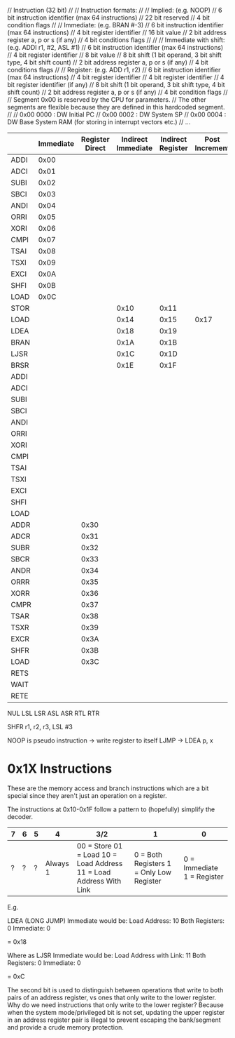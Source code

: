 // Instruction (32 bit)
//
// Instruction formats:
//
// Implied: (e.g. NOOP)
// 6 bit instruction identifier (max 64 instructions)
// 22 bit reserved
// 4 bit condition flags
//
// Immediate: (e.g. BRAN #-3)
// 6 bit instruction identifier (max 64 instructions)
// 4 bit register identifier
// 16 bit value
// 2 bit address register a, p or s (if any)
// 4 bit conditions flags
//
//
// Immediate with shift: (e.g. ADDI r1, #2, ASL #1)
// 6 bit instruction identifier (max 64 instructions)
// 4 bit register identifier
// 8 bit value
// 8 bit shift (1 bit operand, 3 bit shift type, 4 bit shift count)
// 2 bit address register a, p or s (if any)
// 4 bit conditions flags
//
// Register: (e.g. ADD r1, r2)
// 6 bit instruction identifier (max 64 instructions)
// 4 bit register identifier
// 4 bit register identifier
// 4 bit register identifier (if any)
// 8 bit shift (1 bit operand, 3 bit shift type, 4 bit shift count)
// 2 bit address register a, p or s (if any)
// 4 bit condition flags
//
// Segment 0x00 is reserved by the CPU for parameters.
// The other segments are flexible because they are defined in this hardcoded segment.
//
// 0x00 0000 : DW Initial PC
// 0x00 0002 : DW System SP
// 0x00 0004 : DW Base System RAM (for storing in interrupt vectors etc.)
// ...

|      | Immediate | Register Direct | Indirect Immediate | Indirect Register | Post Increment | Pre Decrement | Implied | Immediate (Short+Shift) |
| ---- | --------- | --------------- | ------------------ | ----------------- | -------------- | ------------- | ------- | ----------------------- |
| ADDI | 0x00      |                 |                    |                   |                |               |
| ADCI | 0x01      |                 |                    |                   |                |               |
| SUBI | 0x02      |                 |                    |                   |                |               |
| SBCI | 0x03      |                 |                    |                   |                |               |
| ANDI | 0x04      |                 |                    |                   |                |               |
| ORRI | 0x05      |                 |                    |                   |                |               |
| XORI | 0x06      |                 |                    |                   |                |               |
| CMPI | 0x07      |                 |                    |                   |                |               |
| TSAI | 0x08      |                 |                    |                   |                |               |
| TSXI | 0x09      |                 |                    |                   |                |               |
| EXCI | 0x0A      |                 |                    |                   |                |               |         |
| SHFI | 0x0B      |                 |                    |                   |                |               |
| LOAD | 0x0C      |                 |                    |                   |                |               |         |
| STOR |           |                 | 0x10               | 0x11              |                | 0x13          |         |
| LOAD |           |                 | 0x14               | 0x15              | 0x17           |               |         |
| LDEA |           |                 | 0x18               | 0x19              |                |               |         |
| BRAN |           |                 | 0x1A               | 0x1B              |                |               |
| LJSR |           |                 | 0x1C               | 0x1D              |                |               |         |
| BRSR |           |                 | 0x1E               | 0x1F              |                |               |
| ADDI |           |                 |                    |                   |                |               |         | 0x20                    |
| ADCI |           |                 |                    |                   |                |               |         | 0x21                    |
| SUBI |           |                 |                    |                   |                |               |         | 0x22                    |
| SBCI |           |                 |                    |                   |                |               |         | 0x23                    |
| ANDI |           |                 |                    |                   |                |               |         | 0x24                    |
| ORRI |           |                 |                    |                   |                |               |         | 0x25                    |
| XORI |           |                 |                    |                   |                |               |         | 0x26                    |
| CMPI |           |                 |                    |                   |                |               |         | 0x27                    |
| TSAI |           |                 |                    |                   |                |               |         | 0x28                    |
| TSXI |           |                 |                    |                   |                |               |         | 0x29                    |
| EXCI |           |                 |                    |                   |                |               |         | 0x2A                    |
| SHFI |           |                 |                    |                   |                |               |         | 0x2B                    |
| LOAD |           |                 |                    |                   |                |               |         | 0x2C                    |
| ADDR |           | 0x30            |                    |                   |                |               |
| ADCR |           | 0x31            |                    |                   |                |               |
| SUBR |           | 0x32            |                    |                   |                |               |
| SBCR |           | 0x33            |                    |                   |                |               |
| ANDR |           | 0x34            |                    |                   |                |               |
| ORRR |           | 0x35            |                    |                   |                |               |
| XORR |           | 0x36            |                    |                   |                |               |
| CMPR |           | 0x37            |                    |                   |                |               |
| TSAR |           | 0x38            |                    |                   |                |               |
| TSXR |           | 0x39            |                    |                   |                |               |
| EXCR |           | 0x3A            |                    |                   |                |               |         |                         |
| SHFR |           | 0x3B            |                    |                   |                |               |
| LOAD |           | 0x3C            |                    |                   |                |               |         |
| RETS |           |                 |                    |                   |                |               | 0x3D    |
| WAIT |           |                 |                    |                   |                |               | 0x3E    |
| RETE |           |                 |                    |                   |                |               | 0x3F    |

NUL
LSL
LSR
ASL
ASR
RTL
RTR

SHFR r1, r2, r3, LSL #3

NOOP is pseudo instruction -> write register to itself
LJMP -> LDEA p, x

# 0x1X Instructions

These are the memory access and branch instructions which are a bit special since they aren't just an operation on a register.

The instructions at 0x10-0x1F follow a pattern to (hopefully) simplify the decoder.

| 7   | 6   | 5   | 4        | 3/2                                                                | 1                                        | 0                          |
| --- | --- | --- | -------- | ------------------------------------------------------------------ | ---------------------------------------- | -------------------------- |
| ?   | ?   | ?   | Always 1 | 00 = Store 01 = Load 10 = Load Address 11 = Load Address With Link | 0 = Both Registers 1 = Only Low Register | 0 = Immediate 1 = Register |

E.g.

LDEA (LONG JUMP) Immediate would be:
Load Address: 10
Both Registers: 0
Immediate: 0

= 0x18

Where as LJSR Immediate would be:
Load Address with Link: 11
Both Registers: 0
Immediate: 0

= 0xC

The second bit is used to distinguish between operations that write to both pairs of an address register, vs ones that only write to the lower register.
Why do we need instructions that only write to the lower register? Because when the system mode/privileged bit is not set, updating the upper register
in an address register pair is illegal to prevent escaping the bank/segment and provide a crude memory protection.
